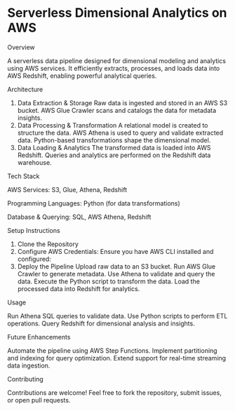 # Serverless Dimensional Analytics on AWS

Overview

A serverless data pipeline designed for dimensional modeling and analytics using AWS services. It efficiently extracts, processes, and loads data into AWS Redshift, enabling powerful analytical queries.

Architecture

1. Data Extraction & Storage
Raw data is ingested and stored in an AWS S3 bucket.
AWS Glue Crawler scans and catalogs the data for metadata insights.
2. Data Processing & Transformation
A relational model is created to structure the data.
AWS Athena is used to query and validate extracted data.
Python-based transformations shape the dimensional model.
3. Data Loading & Analytics
The transformed data is loaded into AWS Redshift.
Queries and analytics are performed on the Redshift data warehouse.

Tech Stack

AWS Services: S3, Glue, Athena, Redshift

Programming Languages: Python (for data transformations)

Database & Querying: SQL, AWS Athena, Redshift

Setup Instructions

1. Clone the Repository
2. Configure AWS Credentials: Ensure you have AWS CLI installed and configured:
3. Deploy the Pipeline
Upload raw data to an S3 bucket.
Run AWS Glue Crawler to generate metadata.
Use Athena to validate and query the data.
Execute the Python script to transform the data.
Load the processed data into Redshift for analytics.

Usage

Run Athena SQL queries to validate data.
Use Python scripts to perform ETL operations.
Query Redshift for dimensional analysis and insights.

Future Enhancements

Automate the pipeline using AWS Step Functions.
Implement partitioning and indexing for query optimization.
Extend support for real-time streaming data ingestion.

Contributing

Contributions are welcome! Feel free to fork the repository, submit issues, or open pull requests.
